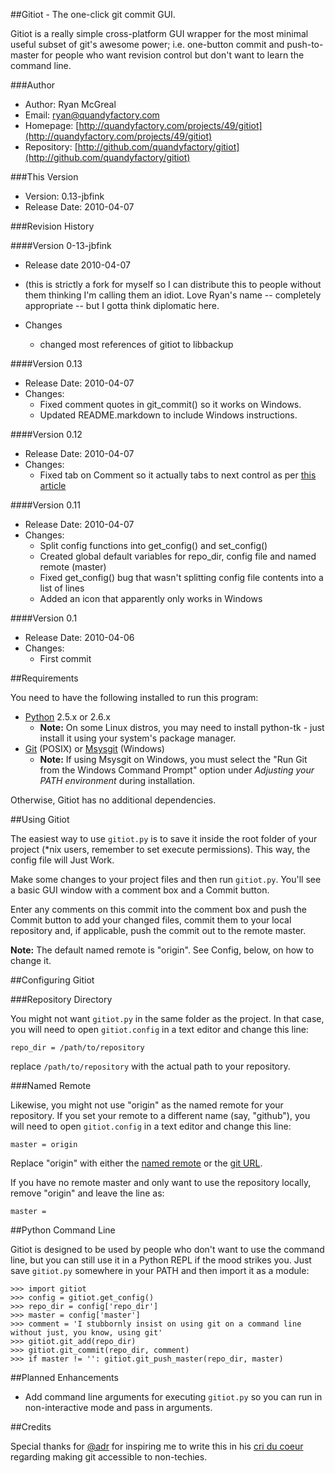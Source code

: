 ##Gitiot - The one-click git commit GUI.

Gitiot is a really simple cross-platform GUI wrapper for the most minimal useful subset of git's awesome power; i.e. one-button commit and push-to-master for people who want revision control but don't want to learn the command line.

###Author

* Author: Ryan McGreal
* Email: [ryan@quandyfactory.com](mailto:ryan@quandyfactory.com)
* Homepage: [http://quandyfactory.com/projects/49/gitiot](http://quandyfactory.com/projects/49/gitiot)
* Repository: [http://github.com/quandyfactory/gitiot](http://github.com/quandyfactory/gitiot)

###This Version

* Version: 0.13-jbfink
* Release Date: 2010-04-07

###Revision History

####Version 0-13-jbfink
* Release date 2010-04-07
* (this is strictly a fork for myself so I can distribute this to people without them thinking I'm calling them an idiot.  Love Ryan's name -- completely appropriate -- but I gotta think diplomatic here.

* Changes
    * changed most references of gitiot to libbackup

####Version 0.13

* Release Date: 2010-04-07
* Changes:
    * Fixed comment quotes in git_commit() so it works on Windows.
    * Updated README.markdown to include Windows instructions.

####Version 0.12

* Release Date: 2010-04-07
* Changes:
    * Fixed tab on Comment so it actually tabs to next control as per [this article](http://stackoverflow.com/questions/1450180/how-can-i-change-the-focus-from-one-text-box-to-another-in-python-tkinter)
    
####Version 0.11

* Release Date: 2010-04-07
* Changes:
    * Split config functions into get_config() and set_config()    
    * Created global default variables for repo_dir, config file and named remote (master)
    * Fixed get_config() bug that wasn't splitting config file contents into a list of lines
    * Added an icon that apparently only works in Windows

####Version 0.1

* Release Date: 2010-04-06
* Changes:
    * First commit

##Requirements

You need to have the following installed to run this program:

* [Python](http://www.python.org/download) 2.5.x or 2.6.x
    * **Note:** On some Linux distros, you may need to install python-tk - just install it using your system's package manager.
* [Git]() (POSIX) or [Msysgit](http://code.google.com/p/msysgit/) (Windows)
    * **Note:** If using Msysgit on Windows, you must select the "Run Git from the Windows Command Prompt" option under *Adjusting your PATH environment* during installation. 

Otherwise, Gitiot has no additional dependencies.

##Using Gitiot

The easiest way to use `gitiot.py` is to save it inside the root folder of your project (*nix users, remember to set execute permissions). This way, the config file will Just Work.

Make some changes to your project files and then run `gitiot.py`. You'll see a basic GUI window with a comment box and a Commit button. 

Enter any comments on this commit into the comment box and push the Commit button to add your changed files, commit them to your local repository and, if applicable, push the commit out to the remote master. 

**Note:** The default named remote is "origin". See Config, below, on how to change it.

##Configuring Gitiot

###Repository Directory

You might not want `gitiot.py` in the same folder as the project. In that case, you will need to open `gitiot.config` in a text editor and change this line:

    repo_dir = /path/to/repository

replace `/path/to/repository` with the actual path to your repository.

###Named Remote

Likewise, you might not use "origin" as the named remote for your repository. If you set your remote to a different name (say, "github"), you will need to open `gitiot.config` in a text editor and change this line:

    master = origin

Replace "origin" with either the [named remote](http://www.kernel.org/pub/software/scm/git/docs/git-push.html#REMOTES) or the [git URL](http://www.kernel.org/pub/software/scm/git/docs/git-push.html#URLS).

If you have no remote master and only want to use the repository locally, remove "origin" and leave the line as:

    master = 

##Python Command Line

Gitiot is designed to be used by people who don't want to use the command line, but you can still use it in a Python REPL if the mood strikes you. Just save `gitiot.py` somewhere in your PATH and then import it as a module:

    >>> import gitiot
    >>> config = gitiot.get_config()
    >>> repo_dir = config['repo_dir']
    >>> master = config['master']
    >>> comment = 'I stubbornly insist on using git on a command line without just, you know, using git'
    >>> gitiot.git_add(repo_dir)
    >>> gitiot.git_commit(repo_dir, comment)
    >>> if master != '': gitiot.git_push_master(repo_dir, master)

##Planned Enhancements

* Add command line arguments for executing `gitiot.py` so you can run in non-interactive mode and pass in arguments.

##Credits

Special thanks for [@adr](http://twitter.adr) for inspiring me to write this in his [cri du coeur](http://twitter.com/adr/status/11716000425) regarding making git accessible to non-techies.

